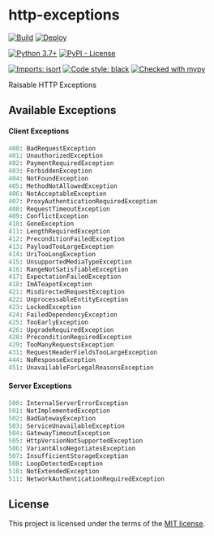 # http-exceptions

[![Build](https://github.com/DeveloperRSquared/http-exceptions/actions/workflows/build.yml/badge.svg)](https://github.com/DeveloperRSquared/http-exceptions/actions/workflows/build.yml)
[![Deploy](https://github.com/DeveloperRSquared/http-exceptions/actions/workflows/deploy.yml/badge.svg)](https://github.com/DeveloperRSquared/http-exceptions/actions/workflows/deploy.yml)

[![Python 3.7+](https://img.shields.io/badge/python-3.7+-brightgreen.svg)](#)
[![PyPI - License](https://img.shields.io/pypi/l/http-exceptions.svg)](https://pypi.org/project/http-exceptions/)

[![Imports: isort](https://img.shields.io/badge/%20imports-isort-%231674b1?style=flat&labelColor=ef8336)](https://pycqa.github.io/isort/)
[![Code style: black](https://img.shields.io/badge/code%20style-black-000000.svg)](https://github.com/psf/black)
[![Checked with mypy](http://www.mypy-lang.org/static/mypy_badge.svg)](http://mypy-lang.org/)

Raisable HTTP Exceptions

## Available Exceptions

#### Client Exceptions

```py
400: BadRequestException
401: UnauthorizedException
402: PaymentRequiredException
403: ForbiddenException
404: NotFoundException
405: MethodNotAllowedException
406: NotAcceptableException
407: ProxyAuthenticationRequiredException
408: RequestTimeoutException
409: ConflictException
410: GoneException
411: LengthRequiredException
412: PreconditionFailedException
413: PayloadTooLargeException
414: UriTooLongException
415: UnsupportedMediaTypeException
416: RangeNotSatisfiableException
417: ExpectationFailedException
418: ImATeapotException
421: MisdirectedRequestException
422: UnprocessableEntityException
423: LockedException
424: FailedDependencyException
425: TooEarlyException
426: UpgradeRequiredException
428: PreconditionRequiredException
429: TooManyRequestsException
431: RequestHeaderFieldsTooLargeException
444: NoResponseException
451: UnavailableForLegalReasonsException
```

#### Server Exceptions
```py
500: InternalServerErrorException
501: NotImplementedException
502: BadGatewayException
503: ServiceUnavailableException
504: GatewayTimeoutException
505: HttpVersionNotSupportedException
506: VariantAlsoNegotiatesException
507: InsufficientStorageException
508: LoopDetectedException
510: NotExtendedException
511: NetworkAuthenticationRequiredException
```

## License

This project is licensed under the terms of the [MIT license](./LICENSE).

